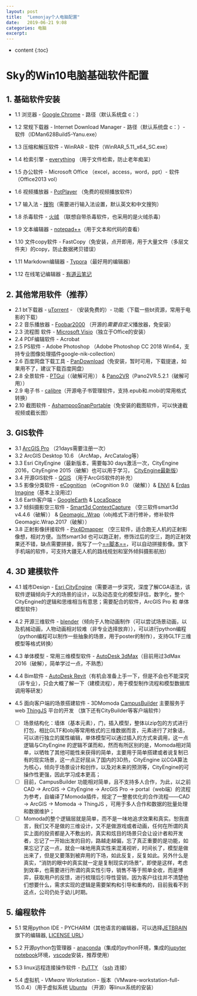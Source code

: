 ```yaml
---
layout: post
title:  "Lemonjay个人电脑配置"
date:   2019-06-21 9:08
categories: 电脑
excerpt: 
---
```


* content
{:toc}


# Sky的Win10电脑基础软件配置

## 1. 基础软件安装

- 1.1 浏览器 - [Google Chrome](https://www.google.cn/intl/zh-CN/chrome/)  - 路径（默认系统盘 c：）

- 1.2 常规下载器 - Internet  Download Manager - 路径（默认系统盘 c：）- 软件（IDMan628Build5-Yanu.exe）

- 1.3  压缩和解压软件 - WinRAR - 软件（WinRAR_5.11_x64_SC.exe）

- 1.4 检索引擎 - [everything](https://www.voidtools.com/zh-cn/) （用于文件检索，防止老年痴呆）

- 1.5 办公软件 - Microsoft Office （excel，access，word，ppt）- 软件（Office2013 vol）

- 1.6 视频播放器 - [PotPlayer](http://potplayer.daum.net/?lang=zh_CN)  （免费的视频播放软件）

- 1.7 输入法 - [搜狗](https://pinyin.sogou.com/)（需要进行输入法设置，默认英文和中文搜狗）

- 1.8 杀毒软件 - [火绒](https://www.huorong.cn/) （联想自带杀毒软件，也采用的是火绒杀毒）

- 1.9 文本编辑器 - [notepad++](https://notepad-plus-plus.org/)（用于文本和代码的查看）

- 1.10 文件copy软件 - FastCopy（免安装，点开即用，用于大量文件（多层文件夹）的copy，防止数据拷贝错误）

- 1.11 Markdown编辑器 - [Typora](https://www.typora.io/)（最好用的编辑器）

- 1.12 在线笔记编辑器 - [有道云笔记](http://note.youdao.com/)



## 2. 其他常用软件（推荐）

- 2.1 bt下载器 - [uTorrent](https://www.utorrent.com/intl/zh/) - （安装免费的）- 功能（下载一些bt资源，常用于电影的下载）
- 2.2  音乐播放器 - [Foobar2000](https://www.foobar2000.org/) （开源的*需要自定义*播放器，免安装）
- 2.3 流程图 软件 - [Microsoft Visio](https://products.office.com/zh-cn/visio/)（独立于Office的安装）
- 2.4 PDF编辑软件 -  Acrobat 
- 2.5 PS软件 - Adobe Photoshop （Adobe Photoshop CC 2018 Win64，支持专业图像处理插件google-nik-collection）
- 2.6 百度网盘下载工具 - [PanDownload](http://pandownload.com/)（免安装，暂时可用，下载提速，如果用不了，建议下载百度网盘）
- 2.8 全景软件 - [PTGui](https://www.ptgui.com/)（（破解可用）） &  [Pano2VR](https://ggnome.com/pano2vr)（Pano2VR.5.2.1（破解可用））
- 2.9 电子书 - [calibre](https://calibre-ebook.com/)（开源电子书管理软件，支持.epub和.mobi的常用格式转换）
- 2.10  截图软件 - [AshampooSnapPortable](https://www.ashampoo.com/en/usd/lpa/partner2024?x-source=adwords&x-mid=adwords&utm_source=adwords&utm_medium=sem&utm_campaign=sem_adwords&coupon=2L6-M1N-WPU&editionId=27132)（免安装的截图软件，可以快速截视频或截长图）



## 3. GIS软件

- 3.1 [ArcGIS Pro](https://pro.arcgis.com/zh-cn/pro-app/) （21days需要注册一次）
- 3.2 ArcGIS Desktop 10.6 （ArcMap，ArcCatalog等）
- 3.3 Esri CityEngine（最新版本，需要每30 days激活一次，CityEngine 2016，CityEngine 2015（破解）也可以用于学习， [CityEngine最新版](https://www.esri.com/en-us/arcgis/products/esri-cityengine/overview)）
- 3.4 开源GIS软件 - [QGIS](https://qgis.org/en/site/)  （用于ArcGIS软件的补充）
- 3.5 影像分类软件 - [eCognition](http://www.ecognition.com/) （eCognition 9.0 （破解））& [ENVI](http://www.enviidl.com/) & [Erdas Imagine](https://www.hexagongeospatial.com/products/power-portfolio/erdas-imagine)（基本上没用过）
- 3.6 Earth客户端 - [GoogleEarth](https://www.google.com/intl/zh-CN_ALL/earth/versions/#earth-pro)  & [LocaSpace](http://www.locaspace.cn/)
- 3.7 倾斜摄影空三软件 - [Smart3d ContextCapture](https://www.bentley.com/en/perspectives-and-viewpoints/topics/campaign/contextcapture-demo?skid=CT_PPC_GO_CCOP_W_GE_GS_P&mkwid=sVgLkFkr0_pcrid_345688512163_pkw_%2Bcontext%20%2Bcapture_pmt_b_pdv_c_slid__pgrid_68186990339_ptaid_kwd-317565514953_&intent=&gclid=Cj0KCQjw6IfoBRCiARIsAF6q06tqmeAEK8QMRy-qxxPX-Lhlea8GWvmqJcegbioB1sCySXLaqbuXhhMaAp4LEALw_wcB) （空三软件smart3d v4.4.6（破解）） & [Geomagic .Wrap](https://www.ems-usa.com/products/3d-software/geomagic-3d-software/wrap/)（obj格式下进行修补，修补软件Geomagic.Wrap.2017（破解））
- 3.8 正射影像拼接软件 - [Pix4Dmapper](https://www.pix4d.com/product/pix4dmapper-photogrammetry-software) （空三软件，适合跑无人机的正射影像想，相对方便。当然smart3d 也可以跑正射，修饰过后的空三，跑的正射效果还不错，缺点需要拼接，我写了一个[==脚本==](https://github.com/Lemonjay/pythonArcgis/blob/master/model_production/arctools/DomMosaic.py)，可以自动拼接影像。旗下手机端的软件，可支持大疆无人机的路线规划和室外倾斜摄影航拍）



## 4. 3D 建模软件

- 4.1 城市Design  - [Esri CityEngine](https://www.esri.com/en-us/arcgis/products/esri-cityengine/overview)（需要进一步深究，深度了解CGA语法，该软件逻辑倾向于大的场景的设计，以及动态变化的模型评估，数字化，整个CityEngine的逻辑和思维相当有意思；需要配合的软件，ArcGIS Pro 和 单体模型软件）

- 4.2 开源三维软件 - [blender](https://www.blender.org/)（倾向于人物动画制作（可以尝试场景动画，以及机械动画，人物动画相对较难（非专业选择放弃）），可以进行python编程（python编程可以制作一些抽象的场景，用于poster的制作），支持GLTF三维模型等格式转换）

- 4.3 单体模型 - 常用三维模型软件 - [AutoDesk  3dMax](https://www.autodesk.com.cn/products/3ds-max/overview)（目前用过3dMax 2016（破解），简单学过一点，不熟悉） 

- 4.4 Bim软件 - [AutoDesk Revit](https://www.autodesk.com/products/revit/overview)（有机会准备上手一下，但是不会也不能深究（非专业），只会大概了解一下（建模流程），用于模型制作流程和模型数据库调用等研发）

- 4.5 面向客户端的场景搭建软件 - 3DMomoda [CampusBuilder](http://www.3dmomoda.com/)  主要服务于 web  [ThingJS](https://www.thingjs.com/guide/) 平台的开发 （旗下还有CityBuilder等客户端软件）
  - [ ] 场景结构化：墙体（基本元素），门，插入模型，整体以zip包的方式进行打包，相比GLTF和obj等常用格式的三维数据而言，元素进行了对象话，可以进行独立的属性编辑，单体模型可以通过插入的方式来调用，这一点逻辑与CityEngine 的逻辑不谋而和，然而有所区别的是，Momoda相对简单，以牺牲了其他可能性来获得的简单，主要用于简单搭建或者说复制已有的现实场景，这一点正好屈从了国内的3D热，CityEngine 以CGA算法为核心，倾向于场景设计和创作，以及对未来的预测等，CityEngine的可操作性更强，因此学习成本更高；
  - [ ] 目前，CampusBuilder 功能相对简单，且不支持多人合作，为此，以之前 CAD → ArcGIS → CityEngine → ArcGIS Pro → portal（web端）的流程为参考，自编译了Momoda插件，规定了一整套优化的合作流程——CAD → ArcGIS → Momoda → ThingJS ，可用于多人合作和数据的批量处理和数据维护；
  - [ ] Momoda的整个逻辑层就是简单，而不是一味地追求效果和真实。恕我直言，我们又不是做的三维设计，又不是做游戏或者动画，任何在所谓的真实上面的投资都是入不敷出的，真实和炫目的场景只会让设计者和开发者，忘记了一开始出发的目的，路越走越偏，忘了真正重要的是功能，如果忘记了这一点，就会一味地用真实性来混淆视听，时间长了，模型是做出来了，但是又要落到被弃用的下场，如此反复，反复如此。另外什么是真实，“消防的眼中的真实就一定是复制现实的场景”，即使是这样，考虑到效率，也需要进行所谓的真实性引导，销售不等于照单全收，而是博弈，获取用户的反馈，进行梳理后引导性营销，因为客户往往并不清楚他们想要什么，需求实现的逻辑是需要架构和引导和重构的，目前我看不到这点，公司仍处于幼儿时期。

## 5. 编程软件

- 5.1 常用python IDE - PYCHARM（其他语言的编辑器，可以选择[JETBRAIN](https://www.jetbrains.com/)旗下的编辑器, [LICENSE URL](http://idea.lanyus.com/)）

- 5.2  开源python包管理器 - [anaconda](https://www.anaconda.com/distribution/)（集成的python环境，集成的[jupyter notebook](https://jupyter.org/)环境，[vscode](https://code.visualstudio.com/)安装，推荐使用）

- 5.3  linux远程连接操作软件 -  [PuTTY](https://www.putty.org/) （[ssh](https://baike.baidu.com/item/ssh/10407?fr=aladdin) 连接）

- 5.4 虚拟机 - *VMware* Workstation - 版本（VMware-workstation-full-15.0.4）（用于虚拟系统 [Ubuntu](https://ubuntu.com/download/desktop) （开源）等linux系统的安装）
